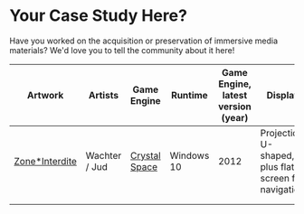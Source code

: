 # Your Case Study Here?

Have you worked on the acquisition or preservation of immersive media materials? We'd love you to tell the community about it here!&#x20;

| Artwork                                                                      | Artists       | Game Engine                                                   | Runtime    | Game Engine, latest version (year) | Display                                               | Institution owning artwork |
| ---------------------------------------------------------------------------- | ------------- | ------------------------------------------------------------- | ---------- | ---------------------------------- | ----------------------------------------------------- | -------------------------- |
| [Zone\*Interdite](https://www.hek.ch/en/collection/artworks/zone-interdite/) | Wachter / Jud | [Crystal Space](https://en.wikipedia.org/wiki/Crystal\_Space) | Windows 10 | 2012                               | Projection, U-shaped, plus flat screen for navigation | House of Electronic Arts   |
|                                                                              |               |                                                               |            |                                    |                                                       |                            |
|                                                                              |               |                                                               |            |                                    |                                                       |                            |
